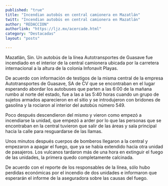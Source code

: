 ```yaml
---
published: "true"
title: "Incendian autobús en central camionera en Mazatlán"
twitt: "Incendian autobús en central camionera en Mazatlán"
author: "REDACCION"
authorlink: "https://ljz.mx/acercade.html"
category: "Destacadas"
layout: "posts"

---
```



  Mazatlán, Sin. Un autobús de la línea Autotransportes de Guasave fue incendiado en el interior de la central camionera ubicada por la carretera internacional a la altura de la colonia Infonavit Playas.



  De acuerdo con información de testigos de la misma central de la empresa Autotransportes de Guasave, SA de CV que se encontraban en el lugar esperando abordar los autobuses que parten a las 6:00 de la mañana rumbo al norte del estado, fue a las a las 5:40 horas cuando un grupo de sujetos armados aparecieron en el sitio y se introdujeron con bridones de gasolina y la rociaron al interior del autobús número 549.



  Poco después descendieron del mismo y vieron como empezó a incendiarse la unidad, que empezó a arder por lo que las personas que se encontraban en la central tuvieron que salir de las áreas y sala principal hacia la calle para resguardarse de las llamas.



  Unos minutos después cuerpos de bomberos llegaron a la central y empezaron a apagar el fuego, que ya se había extendido hacia otra unidad de pasajeros. Los vulcanos tardaron más de una hora en extinguir el fuego de las unidades, la primera quedo completamente calcinada.



  De acuerdo con el reporte de los responsables de la línea, sólo hubo perdidas económicas por el incendio de dos unidades e informaron que esperarán el informe de la aseguradora sobre las causas del fuego.

